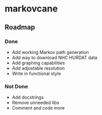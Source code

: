 # markovcane

## Roadmap

### Done
- Add working Markov path generation
- Add way to download NHC HURDAT data
- Add graphing capabilities
- Add adjustable resolution
- Write in functional style

### Not Done
- Add docstrings
- Remove unneeded libs
- Comment and code more

